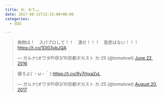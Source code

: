 ```yaml
---
title: お、おう…。
date: 2017-08-21T13:15:00+00:00
categories:
  - 日記

---
```

<blockquote data-lang="en">
  <div dir="ltr" lang="ja">
    偽物は！　スパブロして！！　潰せ！！！　慈悲はない！！！ <a href="https://t.co/1Dl03ybJQA">https://t.co/1Dl03ybJQA</a>
  </div>
  
  <p>
    — ガルナ(オワタP)@3/10京都ボカスト カ-25 (@tomatowt) <a href="https://twitter.com/tomatowt/status/745625940944773120?ref_src=twsrc%5Etfw">June 22, 2016</a>
  </p>
</blockquote>

<blockquote data-lang="en">
  <div dir="ltr" lang="ja">
    寝ろよ(´・ω・｀) <a href="https://t.co/9y7rhxa2vL">https://t.co/9y7rhxa2vL</a>
  </div>
  
  <p>
    — ガルナ(オワタP)@3/10京都ボカスト カ-25 (@tomatowt) <a href="https://twitter.com/tomatowt/status/899316710884261888?ref_src=twsrc%5Etfw">August 20, 2017</a>
  </p>
</blockquote>
